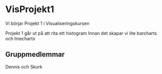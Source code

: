 # VisProjekt1
 Vi börjar Projekt 1 i Visualiseringskursen

 Projekt 1 går ut på att rita ett histogram
 Innan det skapar vi lite barcharts och linecharts

## Gruppmedlemmar   
 Dennis och Skurk
